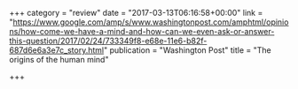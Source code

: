 +++
category = "review"
date = "2017-03-13T06:16:58+00:00"
link = "https://www.google.com/amp/s/www.washingtonpost.com/amphtml/opinions/how-come-we-have-a-mind-and-how-can-we-even-ask-or-answer-this-question/2017/02/24/733349f8-e68e-11e6-b82f-687d6e6a3e7c_story.html"
publication = "Washington Post"
title = "The origins of the human mind"

+++

